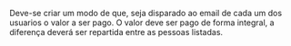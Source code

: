 Deve-se criar um modo de que, seja disparado ao email de cada um dos usuarios o valor a ser pago.
O valor deve ser pago de forma integral, a diferença deverá ser repartida entre as pessoas listadas.
